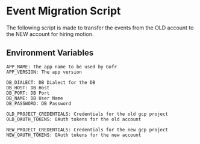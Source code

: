 # Event Migration Script

The following script is made to transfer the events from the OLD account to the NEW account for hiring motion.

## Environment Variables

```
APP_NAME: The app name to be used by Gofr
APP_VERSION: The app version 

DB_DIALECT: DB Dialect for the DB
DB_HOST: DB Host
DB_PORT: DB Port
DB_NAME: DB User Name
DB_PASSWORD: DB Password

OLD_PROJECT_CREDENTIALS: Credentials for the old gcp project
OLD_OAUTH_TOKENS: OAuth tokens for the old account

NEW_PROJECT_CREDENTIALS: Credentials for the new gcp project
NEW_OAUTH_TOKENS: OAuth tokens for the new account
```